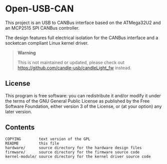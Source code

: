 Open-USB-CAN
============

This project is an USB to CANBus interface based on the ATMega32U2 and an
MCP2515 SPI CANBus controller.

The design features full electrical isolation for the CANBus interface and a
socketcan compliant Linux kernel driver.


> **Warning**
>
> This is not maintained or updated, please check out
> https://github.com/candle-usb/candleLight_fw instead.

License
-------

This program is free software: you can redistribute it and/or modify
it under the terms of the GNU General Public License as published by
the Free Software Foundation, either version 3 of the License, or
(at your option) any later version.

Contents
--------

    COPYING        text version of the GPL
    README         this file
    hardware/      source directory for the hardware design files
    firmware/      source directory for the firmware source code
    kernel-module/ source directory for the kernel driver source code
